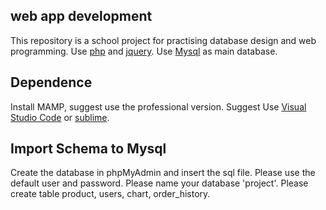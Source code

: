 ## web app development

This repository is a school project for practising database design and web programming. 
Use [php](https://www.php.net/docs.php) and [jquery](https://api.jquery.com/).
Use [Mysql](https://www.mysql.com/) as main database.

## Dependence

Install MAMP, suggest use the professional version.
Suggest Use [Visual Studio Code](http://code.visualstudio.com/) or [sublime](https://www.sublimetext.com/).

## Import Schema to Mysql

Create the database in phpMyAdmin and insert the sql file.
Please use the default user and password.
Please name your database 'project'.
Please create table product, users, chart, order_history.

